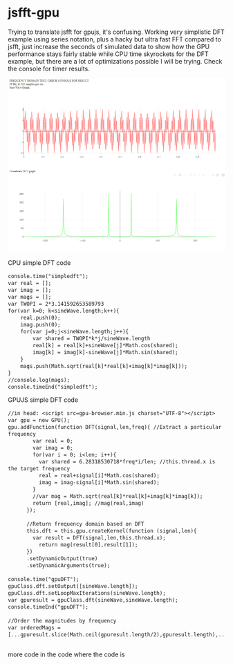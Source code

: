 # jsfft-gpu
 Trying to translate jsfft for gpujs, it's confusing. Working very simplistic DFT example using series notation, plus a hacky but ultra fast FFT compared to jsfft, just increase the seconds of simulated data to show how the GPU performance stays fairly stable while CPU time skyrockets for the DFT example, but there are a lot of optimizations possible I will be trying. Check the console for timer results.

![fftsnip](fftsnip.PNG)


CPU simple DFT code
```
console.time("simpledft");
var real = [];
var imag = [];
var mags = [];
var TWOPI = 2*3.141592653589793
for(var k=0; k<sineWave.length;k++){
    real.push(0);
    imag.push(0);
    for(var j=0;j<sineWave.length;j++){
        var shared = TWOPI*k*j/sineWave.length
        real[k] = real[k]+sineWave[j]*Math.cos(shared);
        imag[k] = imag[k]-sineWave[j]*Math.sin(shared);
    }
    mags.push(Math.sqrt(real[k]*real[k]+imag[k]*imag[k]));
}
//console.log(mags);
console.timeEnd("simpledft");
```

GPUJS simple DFT code
```
//in head: <script src=gpu-browser.min.js charset="UTF-8"></script>
var gpu = new GPU();
gpu.addFunction(function DFT(signal,len,freq){ //Extract a particular frequency
        var real = 0;
        var imag = 0;
        for(var i = 0; i<len; i++){
          var shared = 6.28318530718*freq*i/len; //this.thread.x is the target frequency
          real = real+signal[i]*Math.cos(shared);
          imag = imag-signal[i]*Math.sin(shared);
        }
        //var mag = Math.sqrt(real[k]*real[k]+imag[k]*imag[k]);
        return [real,imag]; //mag(real,imag)
      });

      //Return frequency domain based on DFT
      this.dft = this.gpu.createKernel(function (signal,len){
        var result = DFT(signal,len,this.thread.x);
          return mag(result[0],result[1]);
      })
      .setDynamicOutput(true)
      .setDynamicArguments(true);
      
console.time("gpuDFT");
gpuClass.dft.setOutput([sineWave.length]);
gpuClass.dft.setLoopMaxIterations(sineWave.length);
var gpuresult = gpuClass.dft(sineWave,sineWave.length);
console.timeEnd("gpuDFT");

//Order the magnitudes by frequency
var orderedMags = [...gpuresult.slice(Math.ceil(gpuresult.length/2),gpuresult.length),...gpuresult.slice(0,Math.ceil(gpuresult.length/2))];
       
```
more code in the code where the code is
           

